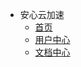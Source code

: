 - 安心云加速
  - [首页](https://axss.ac.cn/)
  - [用户中心](https://axss.ac.cn/)
  - [文档中心](https://axssrwink.github.io/help/#/)
